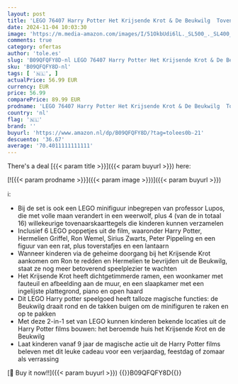 ```yaml
---
layout: post
title: 'LEGO 76407 Harry Potter Het Krijsende Krot & De Beukwilg  Tovenaarswereld 2-in-1 Speelgoed Set met Huis en Poppetjes  Leuk Cadeau voor Kinderen'
date: 2024-11-04 10:03:30
image: 'https://m.media-amazon.com/images/I/51OkbUdi6lL._SL500_._SL400_.jpg'
comments: true
category: ofertas
author: 'tole.es'
slug: 'B09QFQFY8D-nl LEGO 76407 Harry Potter Het Krijsende Krot & De Beukwilg...'
sku: 'B09QFQFY8D-nl'
tags: [ '🇳🇱', ]
actualPrice: 56.99 EUR
currency: EUR
price: 56.99
comparePrice: 89.99 EUR
prodname: 'LEGO 76407 Harry Potter Het Krijsende Krot & De Beukwilg  Tovenaarswereld 2-in-1 Speelgoed Set met Huis en Poppetjes  Leuk Cadeau voor Kinderen'
country: 'nl'
flag: '🇳🇱'
brand: ''
buyurl: 'https://www.amazon.nl/dp/B09QFQFY8D/?tag=tolees0b-21'
descuento: '36.67'
average: '70.4011111111111'
---
```


There's a deal [{{< param title >}}]({{< param buyurl >}})  here:

[![{{< param prodname >}}]({{< param image >}})]({{< param buyurl >}})

ℹ️:

- Bij de set is ook een LEGO minifiguur inbegrepen van professor Lupos, die met volle maan verandert in een weerwolf, plus 4 (van de in totaal 16) willekeurige tovenaarskaarttegels die kinderen kunnen verzamelen
- Inclusief 6 LEGO poppetjes uit de film, waaronder Harry Potter, Hermelien Griffel, Ron Wemel, Sirius Zwarts, Peter Pippeling en een figuur van een rat, plus toverstafjes en een lantaarn
- Wanneer kinderen via de geheime doorgang bij het Krijsende Krot aankomen om Ron te redden en Hermelien te bevrijden uit de Beukwilg, staat ze nog meer betoverend speelplezier te wachten
- Het Krijsende Krot heeft dichtgetimmerde ramen, een woonkamer met fauteuil en afbeelding aan de muur, en een slaapkamer met een ingelijste plattegrond, piano en open haard
- Dit LEGO Harry potter speelgoed heeft talloze magische functies: de Beukwilg draait rond en de takken buigen om de minifiguren te raken en op te pakken
- Met deze 2-in-1 set van LEGO kunnen kinderen bekende locaties uit de Harry Potter films bouwen: het beroemde huis het Krijsende Krot en de Beukwilg
- Laat kinderen vanaf 9 jaar de magische actie uit de Harry Potter films beleven met dit leuke cadeau voor een verjaardag, feestdag of zomaar als verrassing

[🛒 Buy it now!!]({{< param buyurl >}})
{{<world>}}B09QFQFY8D{{</world>}}
